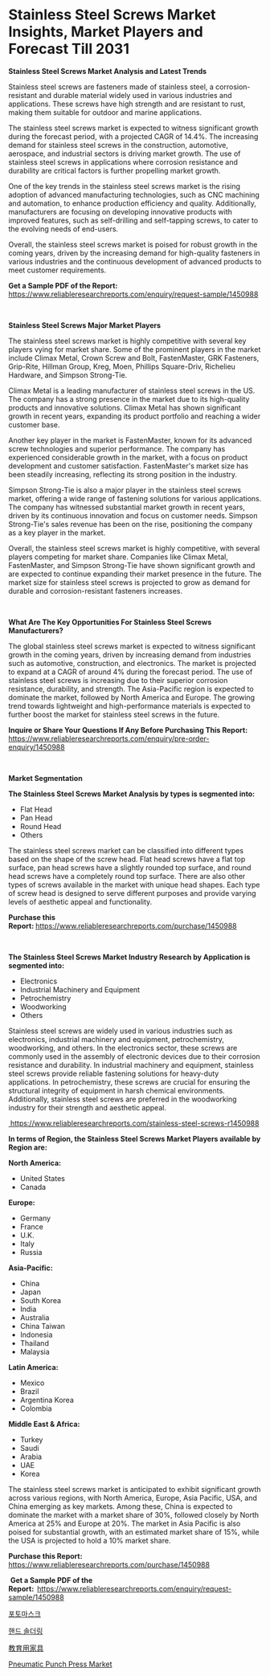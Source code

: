 <p><h1>Stainless Steel Screws Market Insights, Market Players and Forecast Till 2031</h1></p><p><strong>Stainless Steel Screws Market Analysis and Latest Trends</strong></p>
<p><p>Stainless steel screws are fasteners made of stainless steel, a corrosion-resistant and durable material widely used in various industries and applications. These screws have high strength and are resistant to rust, making them suitable for outdoor and marine applications.</p><p>The stainless steel screws market is expected to witness significant growth during the forecast period, with a projected CAGR of 14.4%. The increasing demand for stainless steel screws in the construction, automotive, aerospace, and industrial sectors is driving market growth. The use of stainless steel screws in applications where corrosion resistance and durability are critical factors is further propelling market growth.</p><p>One of the key trends in the stainless steel screws market is the rising adoption of advanced manufacturing technologies, such as CNC machining and automation, to enhance production efficiency and quality. Additionally, manufacturers are focusing on developing innovative products with improved features, such as self-drilling and self-tapping screws, to cater to the evolving needs of end-users.</p><p>Overall, the stainless steel screws market is poised for robust growth in the coming years, driven by the increasing demand for high-quality fasteners in various industries and the continuous development of advanced products to meet customer requirements.</p></p>
<p><strong>Get a Sample PDF of the Report:&nbsp;</strong> <a href="https://www.reliableresearchreports.com/enquiry/request-sample/1450988">https://www.reliableresearchreports.com/enquiry/request-sample/1450988</a></p>
<p>&nbsp;</p>
<p><strong>Stainless Steel Screws Major Market Players</strong></p>
<p><p>The stainless steel screws market is highly competitive with several key players vying for market share. Some of the prominent players in the market include Climax Metal, Crown Screw and Bolt, FastenMaster, GRK Fasteners, Grip-Rite, Hillman Group, Kreg, Moen, Phillips Square-Driv, Richelieu Hardware, and Simpson Strong-Tie.</p><p>Climax Metal is a leading manufacturer of stainless steel screws in the US. The company has a strong presence in the market due to its high-quality products and innovative solutions. Climax Metal has shown significant growth in recent years, expanding its product portfolio and reaching a wider customer base.</p><p>Another key player in the market is FastenMaster, known for its advanced screw technologies and superior performance. The company has experienced considerable growth in the market, with a focus on product development and customer satisfaction. FastenMaster's market size has been steadily increasing, reflecting its strong position in the industry.</p><p>Simpson Strong-Tie is also a major player in the stainless steel screws market, offering a wide range of fastening solutions for various applications. The company has witnessed substantial market growth in recent years, driven by its continuous innovation and focus on customer needs. Simpson Strong-Tie's sales revenue has been on the rise, positioning the company as a key player in the market.</p><p>Overall, the stainless steel screws market is highly competitive, with several players competing for market share. Companies like Climax Metal, FastenMaster, and Simpson Strong-Tie have shown significant growth and are expected to continue expanding their market presence in the future. The market size for stainless steel screws is projected to grow as demand for durable and corrosion-resistant fasteners increases.</p></p>
<p>&nbsp;</p>
<p><strong>What Are The Key Opportunities For Stainless Steel Screws Manufacturers?</strong></p>
<p><p>The global stainless steel screws market is expected to witness significant growth in the coming years, driven by increasing demand from industries such as automotive, construction, and electronics. The market is projected to expand at a CAGR of around 4% during the forecast period. The use of stainless steel screws is increasing due to their superior corrosion resistance, durability, and strength. The Asia-Pacific region is expected to dominate the market, followed by North America and Europe. The growing trend towards lightweight and high-performance materials is expected to further boost the market for stainless steel screws in the future.</p></p>
<p><strong>Inquire or Share Your Questions If Any Before Purchasing This Report:</strong> <a href="https://www.reliableresearchreports.com/enquiry/pre-order-enquiry/1450988">https://www.reliableresearchreports.com/enquiry/pre-order-enquiry/1450988</a></p>
<p>&nbsp;</p>
<p><strong>Market Segmentation</strong></p>
<p><strong>The Stainless Steel Screws Market Analysis by types is segmented into:</strong></p>
<p><ul><li>Flat Head</li><li>Pan Head</li><li>Round Head</li><li>Others</li></ul></p>
<p><p>The stainless steel screws market can be classified into different types based on the shape of the screw head. Flat head screws have a flat top surface, pan head screws have a slightly rounded top surface, and round head screws have a completely round top surface. There are also other types of screws available in the market with unique head shapes. Each type of screw head is designed to serve different purposes and provide varying levels of aesthetic appeal and functionality.</p></p>
<p><strong>Purchase this Report:&nbsp;</strong><a href="https://www.reliableresearchreports.com/purchase/1450988">https://www.reliableresearchreports.com/purchase/1450988</a></p>
<p>&nbsp;</p>
<p><strong>The Stainless Steel Screws Market Industry Research by Application is segmented into:</strong></p>
<p><ul><li>Electronics</li><li>Industrial Machinery and Equipment</li><li>Petrochemistry</li><li>Woodworking</li><li>Others</li></ul></p>
<p><p>Stainless steel screws are widely used in various industries such as electronics, industrial machinery and equipment, petrochemistry, woodworking, and others. In the electronics sector, these screws are commonly used in the assembly of electronic devices due to their corrosion resistance and durability. In industrial machinery and equipment, stainless steel screws provide reliable fastening solutions for heavy-duty applications. In petrochemistry, these screws are crucial for ensuring the structural integrity of equipment in harsh chemical environments. Additionally, stainless steel screws are preferred in the woodworking industry for their strength and aesthetic appeal.</p></p>
<p><a href="https://www.reliableresearchreports.com/stainless-steel-screws-r1450988">&nbsp;https://www.reliableresearchreports.com/stainless-steel-screws-r1450988</a></p>
<p><strong>In terms of Region, the Stainless Steel Screws Market Players available by Region are:</strong></p>
<p>
    <p> <strong> North America: </strong>
        <ul>
            <li>United States</li>
            <li>Canada</li>
        </ul>
        </p> 
    <p> <strong> Europe: </strong>
        <ul>
            <li>Germany</li>
            <li>France</li>
            <li>U.K.</li>
            <li>Italy</li>
            <li>Russia</li>
        </ul>
        </p> 
    <p> <strong> Asia-Pacific: </strong>
        <ul>
            <li>China</li>
            <li>Japan</li>
            <li>South Korea</li>
            <li>India</li>
            <li>Australia</li>
            <li>China Taiwan</li>
            <li>Indonesia</li>
            <li>Thailand</li>
            <li>Malaysia</li>
        </ul>
        </p> 
    <p> <strong> Latin America: </strong>
        <ul>
            <li>Mexico</li>
            <li>Brazil</li>
            <li>Argentina Korea</li>
            <li>Colombia</li>
        </ul>
        </p> 
    <p> <strong> Middle East & Africa: </strong>
        <ul>
            <li>Turkey</li>
            <li>Saudi</li>
            <li>Arabia</li>
            <li>UAE</li>
            <li>Korea</li>
        </ul>
    </p>
    </p>
<p><p>The stainless steel screws market is anticipated to exhibit significant growth across various regions, with North America, Europe, Asia Pacific, USA, and China emerging as key markets. Among these, China is expected to dominate the market with a market share of 30%, followed closely by North America at 25% and Europe at 20%. The market in Asia Pacific is also poised for substantial growth, with an estimated market share of 15%, while the USA is projected to hold a 10% market share.</p></p>
<p><strong>Purchase this Report: </strong><a href="https://www.reliableresearchreports.com/purchase/1450988">https://www.reliableresearchreports.com/purchase/1450988</a></p>
<p>&nbsp;<strong>Get a Sample PDF of the Report:&nbsp;&nbsp;</strong><a href="https://www.reliableresearchreports.com/enquiry/request-sample/1450988">https://www.reliableresearchreports.com/enquiry/request-sample/1450988</a></p>
<p><strong></strong></p>
<p><p><a href="https://github.com/JeromeRtyau89966/Market-Research-Report-List-1/blob/main/577461926857.md">포토마스크</a></p><p><a href="https://github.com/TimmyMann6767/Market-Research-Report-List-1/blob/main/751569926856.md">핸드 솔더링</a></p><p><a href="https://github.com/AriMuller2009/Market-Research-Report-List-1/blob/main/479884129160.md">教育用家具</a></p><p><a href="https://github.com/Airanohannonzb68e5pb53oc1/Market-Research-Report-List-2/blob/main/pneumatic-punch-press-market.md">Pneumatic Punch Press Market</a></p></p>